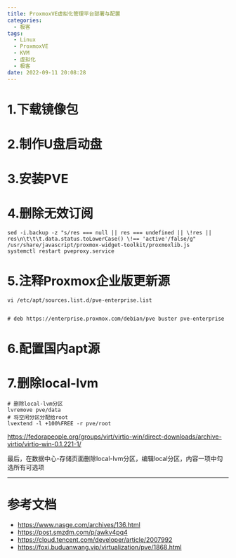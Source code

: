 ```yaml
---
title: ProxmoxVE虚拟化管理平台部署与配置
categories:
  - 极客
tags:
  - Linux
  - ProxmoxVE
  - KVM
  - 虚拟化
  - 极客
date: 2022-09-11 20:08:28
---
```


# 1.下载镜像包

# 2.制作U盘启动盘

# 3.安装PVE

# 4.删除无效订阅

    sed -i.backup -z "s/res === null || res === undefined || \!res || res\n\t\t\t.data.status.toLowerCase() \!== 'active'/false/g" /usr/share/javascript/proxmox-widget-toolkit/proxmoxlib.js
    systemctl restart pveproxy.service

# 5.注释Proxmox企业版更新源
    
    vi /etc/apt/sources.list.d/pve-enterprise.list
        

    # deb https://enterprise.proxmox.com/debian/pve buster pve-enterprise

# 6.配置国内apt源

# 7.删除local-lvm

    # 删除local-lvm分区
    lvremove pve/data
    # 将空闲分区分配给root
    lvextend -l +100%FREE -r pve/root
    

https://fedorapeople.org/groups/virt/virtio-win/direct-downloads/archive-virtio/virtio-win-0.1.221-1/

最后，在数据中心-存储页面删除local-lvm分区，编辑local分区，内容一项中勾选所有可选项

---------

# 参考文档

- https://www.nasge.com/archives/136.html
- https://post.smzdm.com/p/awkv4pq4
- https://cloud.tencent.com/developer/article/2007992
- https://foxi.buduanwang.vip/virtualization/pve/1868.html
